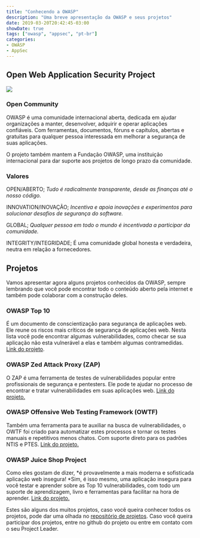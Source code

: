 ```yaml
---
title: "Conhecendo a OWASP"
description: "Uma breve apresentação da OWASP e seus projetos"
date: 2019-03-20T20:42:45-03:00
showDate: true
tags: ["owasp", "appsec", "pt-br"]
categories:
- OWASP
- AppSec
---
```


## Open Web Application Security Project

![](https://cdn-images-1.medium.com/max/2000/1*o7CzvTK5nN9_dXMFYR2dJA.jpeg)

### Open Community

OWASP é uma comunidade internacional aberta, dedicada em ajudar organizações a manter, desenvolver, adquirir e operar aplicações confiáveis. Com ferramentas, documentos, fóruns e capítulos, abertas e gratuitas para qualquer pessoa interessada em melhorar a segurança de suas aplicações.

O projeto também mantem a Fundação OWASP, uma instituição internacional para dar suporte aos projetos de longo prazo da comunidade.

### Valores

OPEN/ABERTO; *Tudo é radicalmente transparente, desde as finanças até o nosso código.*

INNOVATION/INOVAÇÃO; *Incentiva e apoia inovações e experimentos para solucionar desafios de segurança do software.*

GLOBAL; *Qualquer pessoa em todo o mundo é incentivada a participar da comunidade.*

INTEGRITY/INTEGRIDADE; É uma comunidade global honesta e verdadeira, neutra em relação a fornecedores.

## Projetos

Vamos apresentar agora alguns projetos conhecidos da OWASP, sempre lembrando que você pode encontrar todo o conteúdo aberto pela internet e também pode colaborar com a construção deles.

### OWASP Top 10

É um documento de conscientização para segurança de aplicações web. Ele reune os riscos mais críticos de segurança de aplicações web. Nesta lista você pode encontrar algumas vulnerabilidades, como checar se sua aplicação não esta vulnerável a elas e também algumas contramedidas. [Link do projeto](https://owasp.org/www-project-top-ten/).

### OWASP Zed Attack Proxy (ZAP)

O ZAP é uma ferramenta de testes de vulnerabilidades popular entre profissionais de segurança e pentesters. Ele pode te ajudar no processo de encontrar e tratar vulnerabilidades em suas aplicações web. [Link do projeto.](https://www.zaproxy.org/)

### OWASP Offensive Web Testing Framework (OWTF)

Também uma ferramenta para te auxiliar na busca de vulnerabilidades, o OWTF foi criado para automatizar estes processos e tornar os testes manuais e repetitivos menos chatos. Com suporte direto para os padrões NTIS e PTES. [Link do projeto.](https://owtf.github.io/)

### OWASP Juice Shop Project

Como eles gostam de dizer, *é provavelmente a mais moderna e sofisticada aplicação web insegura! *Sim, é isso mesmo, uma aplicação insegura para você testar e aprender sobre as Top 10 vulnerabilidades, com todo um suporte de aprendizagem, livro e ferramentas para facilitar na hora de aprender. [Link do projeto.](https://owasp.org/www-project-juice-shop/)

Estes são alguns dos muitos projetos, caso você queira conhecer todos os projetos, pode dar uma olhada no [repositório de projetos](https://owasp.org/projects/). Caso você queira participar dos projetos, entre no github do projeto ou entre em contato com o seu Project Leader.
